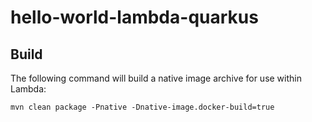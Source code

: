 hello-world-lambda-quarkus
==========================

## Build

The following command will build a native image archive for use within Lambda:

```
mvn clean package -Pnative -Dnative-image.docker-build=true
```
